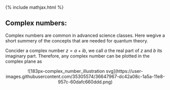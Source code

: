 {% include mathjax.html %}

## Complex numbers:

Complex numbers are common in advanced science classes. Here wegive a short summery of the concepts that are needed for quantum theory.

Concider a complex number $z=a+ib$, we call $a$ the real part of $z$ and $b$ its imaginary part. Therefore, any complex number can be plotted in the complex plane as

<p align="center">
![183px-complex_number_illustration svg](https://user-images.githubusercontent.com/35305574/36647967-dc42a08c-1a5a-11e8-957c-60dafc660ddd.png)
</p>

